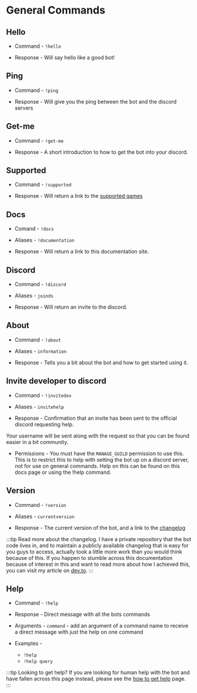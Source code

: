 # General Commands

## Hello

- Command - 
`!hello`

- Response - Will say hello like a good bot!

## Ping

- Command - 
`!ping`

- Response - Will give you the ping between the bot and the discord servers

## Get-me

- Command - `!get-me`

- Response - A short introduction to how to get the bot into your discord.

## Supported

- Command - `!supported`

- Response - Will return a link to the [supported games](/supported/)

## Docs

- Comand - `!docs`

- Aliases - `!documentation`

- Response - Will return a link to this documentation site.

## Discord

- Command - `!discord`

- Aliases - `joinds`

- Response - Will return an invite to the discord.

## About 

- Command - `!about`

- Aliases - `information`

- Response - Tells you a bit about the bot and how to get started using it.

## Invite developer to discord

- Command - `!invitedev`

- Aliases - `invitehelp`

- Response - Confirmation that an invite has been sent to the official discord requesting help.

Your username will be sent along with the request so that you can be found easier in a bit community.

- Permissions - You must have the `MANAGE_GUILD` permission to use this. This is to restrict this to help with setting the bot up
on a discord server, not for use on general commands. Help on this can be found on this docs page or using the !help command.

## Version

- Command - `!version`

- Aliases - `currentversion`

- Response - The current version of the bot, and a link to the [changelog](https://docs.dss-bot.tech/changelog/)

:::tip Read more about the changelog.
I have a private repository that the bot code lives in, and to maintain a publicly available
changelog that is easy for you guys to access, actually took a little more work than you would think because of this.
If you happen to stumble across this documentation because of interest in this and want to read more about how I achieved this, you can visit my article on 
[dev.to](https://dev.to/jaymcconnon/maintaining-a-public-changelog-from-a-private-github-repo-with-gren-and-vuepress-eli).
:::

## Help 

- Command - `!help`

- Response - Direct message with all the bots commands

- Arguments - `command` - add an argument of a command name to receive a direct message with just the help on one command

- Examples -
    - `!help`
    - `!help query`
    
:::tip Looking to get help?
If you are looking for human help with the bot and have fallen across this page instead, please see the [how to get help](/help/#how-to-get-help) page.
:::
